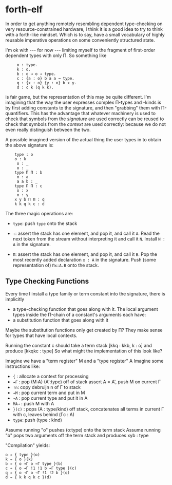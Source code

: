 forth-elf
=========

In order to get anything remotely resembling dependent type-checking
on very resource-constrained hardware, I think it is a good idea to
try to think with a forth-like mindset. Which is to say, have a small
vocabulary of highly reusable imperative operations on some
conveniently structured state.

I'm ok with --- for now --- limiting myself to the fragment of
first-order dependent types with only Π. So something like
```
	 o : type.
	 k : o.
	 b : o → o → type.
	 c : {a : o} b a a → type.
	 q : {x : o} {y : o} b x y.
	 d : c k (q k k).
```

is fair game, but the representation of this may be quite different.
I'm imagining that the way the user expresses complex Π-types and
-kinds is by first adding constants to the signature, and then
"grabbing" them with Π-quantifiers. This has the advantage that
whatever machinery is used to check that symbols from the *signature*
are used correctly can be reused to check that symbols from the
*context* are used correctly: because we do not even really
distinguish between the two.

A possible imagined version of the actual thing the user types in to obtain
the above signature is:
```
    type : o
    o : k
     o : _
     o : _
    type Π Π : b
     o : a
     a a b : _
    type Π Π : c
     o : x
     o : y
    x y b Π Π : q
    k k q k c : d
```
The three magic operations are:

- `type`: push `type` onto the stack

- `:`: assert the stack has one element, and pop it, and call it `A`.
   Read the next token from the stream without interpreting it and call it `N`.
   Install `N : A` in the signature.

- `Π`: assert the stack has one element, and pop it, and call it `B`.
   Pop the most recently added declaration `x : A` in the signature.
   Push (some representation of) `Πx:A.B` onto the stack.

Type Checking Functions
-----------------------

Every time I install a type family or term constant into the signature,
there is implicitly
- a type-checking function that goes along with it.
The local argument types inside the Π-chain of a constant's arguments each have:
- a substitution function that goes along with it

Maybe the substitution functions only get created by Π? They make sense
for types that have local contexts.

Running the constant c should take a term stack
[kkq : kkb, k : o]
and produce
[kkqkc : type]
So what might the implementation of this look like?

Imagine we have a "term register" M and a "type register" A
Imagine some instructions like:

- `{` : allocate a context for processing
- `→Γ` : pop (M:A) (A':type) off of stack assert A = A', push M on current Γ
- `!n`: copy debruijn n of Γ to stack
- `→M` : pop current term and put in M
- `→A` : pop current type and put it in A
- `MA→` : push M with A
- `}(c)` : pops (A : type/kind) off stack, concatenates all terms in current Γ with c,
  leaves behind (Γc : A)
- `type`: push (type : kind)

Assume running "o" pushes (o:type) onto the term stack
Assume running "b" pops two arguments off the term stack and produces xyb : type

"Compilation" yields:
```
o ⇒ { type }(o)
k ⇒ { o }(k)
b ⇒ { o →Γ o →Γ type }(b)
c ⇒ { o →Γ !1 !1 b →Γ type }(c)
q ⇒ { o →Γ o →Γ !1 !2 b }(q)
d ⇒ { k k q k c }(d)
```
